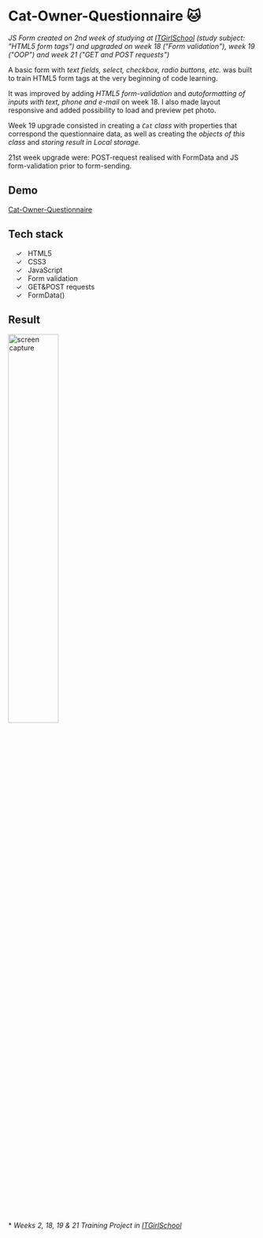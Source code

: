 # Cat-Owner-Questionnaire :cat:
_JS Form created on 2nd week of studying at [ITGirlSchool] (study subject: "HTML5 form tags") and upgraded on week 18 ("Form validation"), week 19 ("OOP") and week 21 ("GET and POST requests")_

A basic form with _text fields, select, checkbox, radio buttons, etc._ was built to train HTML5 form tags at the very beginning of code learning. 

It was improved by adding _HTML5 form-validation_ and _autoformatting of inputs with text, phone and e-mail_ on week 18. I also made layout responsive and added possibility to load and preview pet photo.

Week 19 upgrade consisted in creating a _`Cat` class_ with properties that correspond the questionnaire data, as well as creating the _objects of this class_ and _storing result in Local storage._

21st week upgrade were: POST-request realised with FormData and JS form-validation prior to form-sending.

## Demo
[Cat-Owner-Questionnaire]

## Tech stack

&nbsp;&nbsp;&nbsp;&nbsp;&check;&nbsp;&nbsp; HTML5<br>
&nbsp;&nbsp;&nbsp;&nbsp;&check;&nbsp;&nbsp; CSS3<br>
&nbsp;&nbsp;&nbsp;&nbsp;&check;&nbsp;&nbsp; JavaScript<br>
&nbsp;&nbsp;&nbsp;&nbsp;&check;&nbsp;&nbsp; Form validation<br>
&nbsp;&nbsp;&nbsp;&nbsp;&check;&nbsp;&nbsp; GET&POST requests<br> 
&nbsp;&nbsp;&nbsp;&nbsp;&check;&nbsp;&nbsp; FormData()<br> 

## Result
<img width="45%" alt="screen capture" src="../main/assets/img/сaptureweb.jpeg">



<br><br> 
\* _Weeks 2, 18, 19 & 21 Training Project in [ITGirlSchool]_ 
  

   [ITGirlSchool]: <https://itgirlschool.com/en>
   [Cat-Owner-Questionnaire]: <https://alenagm.github.io/Cat-Owner-Questionnaire/>
